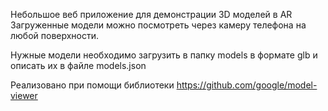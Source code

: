 Небольшое веб приложение для демонстрации 3D моделей в AR
Загруженные модели можно посмотреть через камеру телефона на любой поверхности.

Нужные модели необходимо загрузить в папку models в формате glb
и описать их в файле models.json

Реализовано при помощи библиотеки https://github.com/google/model-viewer
